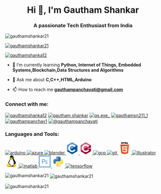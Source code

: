 <h1 align="center">Hi 👋, I'm Gautham Shankar</h1>
<h3 align="center">A passionate Tech Enthusiast from India</h3>

<p align="left"> <img src="https://komarev.com/ghpvc/?username=gauthamshankar21&label=Profile%20views&color=0e75b6&style=flat" alt="gauthamshankar21" /> </p>

<p align="left"> <a href="https://github.com/ryo-ma/github-profile-trophy"><img src="https://github-profile-trophy.vercel.app/?username=gauthamshankar21" alt="gauthamshankar21" /></a> </p>

<p align="left"> <a href="https://twitter.com/gauthamshanka12" target="blank"><img src="https://img.shields.io/twitter/follow/gauthamshanka12?logo=twitter&style=for-the-badge" alt="gauthamshanka12" /></a> </p>

- 🌱 I’m currently learning **Python, Internet of Things, Embedded Systems,Blockchain,Data Structures and Algorithms**

- 💬 Ask me about **C,C++,HTML,Arduino**

- 📫 How to reach me **gauthampanchavati@gmail.com**

<h3 align="left">Connect with me:</h3>
<p align="left">
<a href="https://twitter.com/gauthamshanka12" target="blank"><img align="center" src="https://raw.githubusercontent.com/rahuldkjain/github-profile-readme-generator/master/src/images/icons/Social/twitter.svg" alt="gauthamshanka12" height="30" width="40" /></a>
<a href="https://linkedin.com/in/gautham shankar" target="blank"><img align="center" src="https://raw.githubusercontent.com/rahuldkjain/github-profile-readme-generator/master/src/images/icons/Social/linked-in-alt.svg" alt="gautham shankar" height="30" width="40" /></a>
<a href="https://instagram.com/gs.exe_" target="blank"><img align="center" src="https://raw.githubusercontent.com/rahuldkjain/github-profile-readme-generator/master/src/images/icons/Social/instagram.svg" alt="gs.exe_" height="30" width="40" /></a>
<a href="https://www.codechef.com/users/gauthamsn211_1" target="blank"><img align="center" src="https://cdn.jsdelivr.net/npm/simple-icons@3.1.0/icons/codechef.svg" alt="gauthamsn211_1" height="30" width="40" /></a>
<a href="https://www.hackerrank.com/gauthampanchav1" target="blank"><img align="center" src="https://raw.githubusercontent.com/rahuldkjain/github-profile-readme-generator/master/src/images/icons/Social/hackerrank.svg" alt="gauthampanchav1" height="30" width="40" /></a>
<a href="https://www.hackerearth.com/@gauthampanchavati" target="blank"><img align="center" src="https://raw.githubusercontent.com/rahuldkjain/github-profile-readme-generator/master/src/images/icons/Social/hackerearth.svg" alt="@gauthampanchavati" height="30" width="40" /></a>
</p>

<h3 align="left">Languages and Tools:</h3>
<p align="left"> <a href="https://www.arduino.cc/" target="_blank"> <img src="https://cdn.worldvectorlogo.com/logos/arduino-1.svg" alt="arduino" width="40" height="40"/> </a> <a href="https://azure.microsoft.com/en-in/" target="_blank"> <img src="https://www.vectorlogo.zone/logos/microsoft_azure/microsoft_azure-icon.svg" alt="azure" width="40" height="40"/> </a> <a href="https://www.blender.org/" target="_blank"> <img src="https://download.blender.org/branding/community/blender_community_badge_white.svg" alt="blender" width="40" height="40"/> </a> <a href="https://www.cprogramming.com/" target="_blank"> <img src="https://raw.githubusercontent.com/devicons/devicon/master/icons/c/c-original.svg" alt="c" width="40" height="40"/> </a> <a href="https://www.w3schools.com/cpp/" target="_blank"> <img src="https://raw.githubusercontent.com/devicons/devicon/master/icons/cplusplus/cplusplus-original.svg" alt="cplusplus" width="40" height="40"/> </a> <a href="https://cloud.google.com" target="_blank"> <img src="https://www.vectorlogo.zone/logos/google_cloud/google_cloud-icon.svg" alt="gcp" width="40" height="40"/> </a> <a href="https://git-scm.com/" target="_blank"> <img src="https://www.vectorlogo.zone/logos/git-scm/git-scm-icon.svg" alt="git" width="40" height="40"/> </a> <a href="https://www.w3.org/html/" target="_blank"> <img src="https://raw.githubusercontent.com/devicons/devicon/master/icons/html5/html5-original-wordmark.svg" alt="html5" width="40" height="40"/> </a> <a href="https://www.adobe.com/in/products/illustrator.html" target="_blank"> <img src="https://www.vectorlogo.zone/logos/adobe_illustrator/adobe_illustrator-icon.svg" alt="illustrator" width="40" height="40"/> </a> <a href="https://www.linux.org/" target="_blank"> <img src="https://raw.githubusercontent.com/devicons/devicon/master/icons/linux/linux-original.svg" alt="linux" width="40" height="40"/> </a> <a href="https://www.mathworks.com/" target="_blank"> <img src="https://upload.wikimedia.org/wikipedia/commons/2/21/Matlab_Logo.png" alt="matlab" width="40" height="40"/> </a> <a href="https://www.photoshop.com/en" target="_blank"> <img src="https://raw.githubusercontent.com/devicons/devicon/master/icons/photoshop/photoshop-line.svg" alt="photoshop" width="40" height="40"/> </a> <a href="https://www.python.org" target="_blank"> <img src="https://raw.githubusercontent.com/devicons/devicon/master/icons/python/python-original.svg" alt="python" width="40" height="40"/> </a> <a href="https://www.tensorflow.org" target="_blank"> <img src="https://www.vectorlogo.zone/logos/tensorflow/tensorflow-icon.svg" alt="tensorflow" width="40" height="40"/> </a> </p>

<p><img align="left" src="https://github-readme-stats.vercel.app/api/top-langs?username=gauthamshankar21&show_icons=true&locale=en&layout=compact" alt="gauthamshankar21" /></p>

<p>&nbsp;<img align="center" src="https://github-readme-stats.vercel.app/api?username=gauthamshankar21&show_icons=true&locale=en" alt="gauthamshankar21" /></p>

<p><img align="center" src="https://github-readme-streak-stats.herokuapp.com/?user=gauthamshankar21&" alt="gauthamshankar21" /></p>

